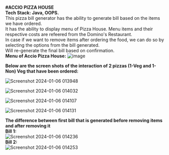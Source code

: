 **#ACCIO PIZZA HOUSE**                                                                                                                                                                                               
**Tech Stack: Java, OOPS.**                                                                                                                                                                                            
This pizza bill generator has the ability to generate bill based on the items we have ordered.                                                                                                                        
It has the ability to display menu of Pizza House. Menu items and their respective costs are refeered from the Domino's Restaurant.                                                                                    
In case if we want to remove items after ordering the food, we can do so by selecting the options from the bill generated.                                                                                             
Will re-generate the final bill based on confirmation.                                                                                                                                                                 
**Menu of Accio Pizza House:**
![image](https://github.com/Shiva16-04/PizzaBillGenerator1/assets/100616140/9b22cc38-0739-4914-b153-d96df37c15c0)

**Below are the screen shots of the interaction of 2 pizzas (1-Veg and 1-Non) Veg that have been ordered:**

![Screenshot 2024-01-06 013948](https://github.com/Shiva16-04/PizzaBillGenerator1/assets/100616140/f83db11c-3fe5-44fc-88c6-05356c45b252)

![Screenshot 2024-01-06 014032](https://github.com/Shiva16-04/PizzaBillGenerator1/assets/100616140/4f5457f6-4696-4b06-81f9-4f1a16d1fd9b)

![Screenshot 2024-01-06 014107](https://github.com/Shiva16-04/PizzaBillGenerator1/assets/100616140/0dca349f-ac52-4b81-b929-068ecd68a5eb)

![Screenshot 2024-01-06 014131](https://github.com/Shiva16-04/PizzaBillGenerator1/assets/100616140/32420288-98a4-4fb1-bf96-69e9716b3cd9)


**The difference between first bill that is generated before removing items and after removing it**                                                                                                                     
**Bill 1:**                                                                                                                                                                                                            
![Screenshot 2024-01-06 014236](https://github.com/Shiva16-04/PizzaBillGenerator1/assets/100616140/04f3171d-cc68-4f98-a28e-e5f2c434a7db)                                                                                                                                                             
**Bill 2:**                                                                                                                                                                                                            
![Screenshot 2024-01-06 014253](https://github.com/Shiva16-04/PizzaBillGenerator1/assets/100616140/48a2b407-59f9-4e96-8eb1-62f25de65566)                                                                               
